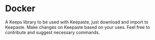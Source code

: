 # Docker
A Keeps library to be used with Keepaste, just download and import to Keepaste.
Make changes on Keepaste based on your uses.
Feel free to contribute and suggest necessary commands.